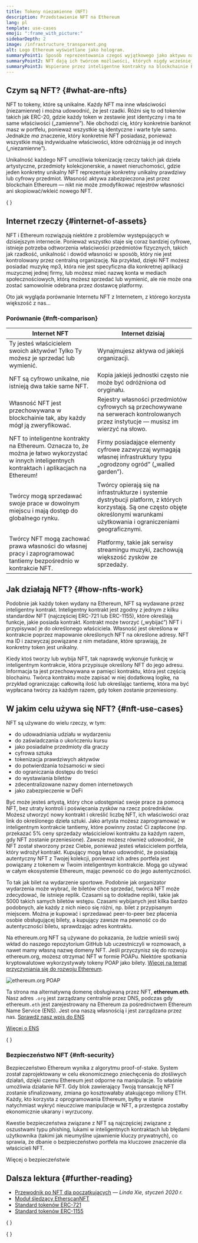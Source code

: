 ```yaml
---
title: Tokeny niezamienne (NFT)
description: Przedstawienie NFT na Ethereum
lang: pl
template: use-cases
emoji: ":frame_with_picture:"
sidebarDepth: 2
image: /infrastructure_transparent.png
alt: Logo Ethereum wyświetlane jako hologram.
summaryPoint1: Sposób reprezentowania czegoś wyjątkowego jako aktywu na blockchainie Ethereum.
summaryPoint2: NFT dają ich twórcom możliwości, których nigdy wcześniej nie mieli.
summaryPoint3: Wspierane przez inteligentne kontrakty na blockchainie Ethereum.
---
```


## Czym są NFT? \{#what-are-nfts}

NFT to tokeny, które są unikalne. Każdy NFT ma inne właściwości (niezamienne) i można udowodnić, że jest rzadki. Różni się to od tokenów takich jak ERC-20, gdzie każdy token w zestawie jest identyczny i ma te same właściwości („zamienne”). Nie obchodzi cię, który konkretnie banknot masz w portfelu, ponieważ wszystkie są identyczne i warte tyle samo. Jednakże _ma_ znaczenie, który konkretnie NFT posiadasz, ponieważ wszystkie mają indywidualne właściwości, które odróżniają je od innych („niezamienne”).

Unikalność każdego NFT umożliwia tokenizację rzeczy takich jak dzieła artystyczne, przedmioty kolekcjonerskie, a nawet nieruchomości, gdzie jeden konkretny unikalny NFT reprezentuje konkretny unikalny prawdziwy lub cyfrowy przedmiot. Własność aktywa zabezpieczona jest przez blockchain Ethereum — nikt nie może zmodyfikować rejestrów własności ani skopiować/wkleić nowego NFT.

{
	<YouTube id="Xdkkux6OxfM" />
}

## Internet rzeczy \{#internet-of-assets}

NFT i Ethereum rozwiązują niektóre z problemów występujących w dzisiejszym internecie. Ponieważ wszystko staje się coraz bardziej cyfrowe, istnieje potrzeba odtworzenia właściwości przedmiotów fizycznych, takich jak rzadkość, unikalność i dowód własności w sposób, który nie jest kontrolowany przez centralną organizację. Na przykład, dzięki NFT możesz posiadać muzykę mp3, która nie jest specyficzna dla konkretnej aplikacji muzycznej jednej firmy, lub możesz mieć nazwę konta w mediach społecznościowych, którą możesz sprzedać lub wymienić, ale nie może ona zostać samowolnie odebrana przez dostawcę platformy.

Oto jak wygląda porównanie Internetu NFT z Internetem, z którego korzysta większość z nas...

### Porównanie \{#nft-comparison}

| Internet NFT                                                                                                                                        | Internet dzisiaj                                                                                                                                                                      |
| --------------------------------------------------------------------------------------------------------------------------------------------------- | ------------------------------------------------------------------------------------------------------------------------------------------------------------------------------------- |
| Ty jesteś właścicielem swoich aktywów! Tylko Ty możesz je sprzedać lub wymienić.                                                                    | Wynajmujesz aktywa od jakiejś organizacji.                                                                                                                                            |
| NFT są cyfrowo unikalne, nie istnieją dwa takie same NFT.                                                                                           | Kopia jakiejś jednostki często nie może być odróżniona od oryginału.                                                                                                                  |
| Własność NFT jest przechowywana w blockchainie tak, aby każdy mógł ją zweryfikować.                                                                 | Rejestry własności przedmiotów cyfrowych są przechowywane na serwerach kontrolowanych przez instytucje — musisz im wierzyć na słowo.                                                  |
| NFT to inteligentne kontrakty na Ethereum. Oznacza to, że można je łatwo wykorzystać w innych inteligentnych kontraktach i aplikacjach na Ethereum! | Firmy posiadające elementy cyfrowe zazwyczaj wymagają własnej infrastruktury typu „ogrodzony ogród” („walled garden”).                                                                |
| Twórcy mogą sprzedawać swoje prace w dowolnym miejscu i mają dostęp do globalnego rynku.                                                            | Twórcy opierają się na infrastrukturze i systemie dystrybucji platform, z których korzystają. Są one często objęte określonymi warunkami użytkowania i ograniczeniami geograficznymi. |
| Twórcy NFT mogą zachować prawa własności do własnej pracy i zaprogramować tantiemy bezpośrednio w kontrakcie NFT.                                   | Platformy, takie jak serwisy streamingu muzyki, zachowują większość zysków ze sprzedaży.                                                                                              |

## Jak działają NFT? \{#how-nfts-work}

Podobnie jak każdy token wydany na Ethereum, NFT są wydawane przez inteligentny kontrakt. Inteligentny kontrakt jest zgodny z jednym z kilku standardów NFT (najczęściej ERC-721 lub ERC-1155), które określają funkcje, jakie posiada kontrakt. Kontrakt może tworzyć („wybijać”) NFT i przypisywać je do określonego właściciela. Własność jest określona w kontrakcie poprzez mapowanie określonych NFT na określone adresy. NFT ma ID i zazwyczaj powiązane z nim metadane, które sprawiają, że konkretny token jest unikalny.

Kiedy ktoś tworzy lub wybija NFT, tak naprawdę wykonuje funkcję w inteligentnym kontrakcie, która przypisuje określony NFT do jego adresu. Informacja ta jest przechowywana w pamięci kontraktu, która jest częścią blochainu. Twórca kontraktu może zapisać w niej dodatkową logikę, na przykład ograniczając całkowitą ilość lub określając tantiemę, która ma być wypłacana twórcy za każdym razem, gdy token zostanie przeniesiony.

## W jakim celu używa się NFT? \{#nft-use-cases}

NFT są używane do wielu rzeczy, w tym:

- do udowadniania udziału w wydarzeniu
- do zaświadczania o ukończeniu kursu
- jako posiadalne przedmioty dla graczy
- cyfrowa sztuka
- tokenizacja prawdziwych aktywów
- do potwierdzania tożsamości w sieci
- do ograniczania dostępu do treści
- do wystawiania biletów
- zdecentralizowane nazwy domen internetowych
- jako zabezpieczenie w DeFi

Być może jesteś artystą, który chce udostępniać swoje prace za pomocą NFT, bez utraty kontroli i poświęcania zysków na rzecz pośredników. Możesz utworzyć nowy kontrakt i określić liczbę NFT, ich właściwości oraz link do określonego dzieła sztuki. Jako artysta możesz zaprogramować w inteligentnym kontrakcie tantiemy, które powinny zostać Ci zapłacone (np. przekazać 5% ceny sprzedaży właścicielowi kontraktu za każdym razem, gdy NFT zostanie przeniesione). Zawsze możesz również udowodnić, że NFT został stworzony przez Ciebie, ponieważ jesteś właścicielem portfela, który wdrożył kontrakt. Kupujący mogą łatwo udowodnić, że posiadają autentyczny NFT z Twojej kolekcji, ponieważ ich adres portfela jest powiązany z tokenem w Twoim inteligentnym kontrakcie. Mogą go używać w całym ekosystemie Ethereum, mając pewność co do jego autentyczności.

To tak jak bilet na wydarzenie sportowe. Podobnie jak organizator wydarzenia może wybrać, ile biletów chce sprzedać, twórca NFT może zdecydować, ile istnieje replik. Czasami są to dokładne repliki, takie jak 5000 takich samych biletów wstępu. Czasami wybijanych jest kilka bardzo podobnych, ale każdy z nich nieco się różni, np. bilet z przypisanym miejscem. Można je kupować i sprzedawać peer-to-peer bez płacenia osobie obsługującej bilety, a kupujący zawsze ma pewność co do autentyczności biletu, sprawdzając adres kontraktu.

Na ethereum.org NFT są używane do pokazania, że ludzie wnieśli swój wkład do naszego repozytorium GitHub lub uczestniczyli w rozmowach, a nawet mamy własną nazwę domeny NFT. Jeśli przyczynisz się do rozwoju ethereum.org, możesz otrzymać NFT w formie POAPu. Niektóre spotkania kryptowalutowe wykorzystywały tokeny POAP jako bilety. [Więcej na temat przyczyniania się do rozwoju Ethereum](/contributing/#poap).

![ethereum.org POAP](./poap.png)

Ta strona ma alternatywną domenę obsługiwaną przez NFT, **ethereum.eth**. Nasz adres `.org` jest zarządzany centralnie przez DNS, podczas gdy ethereum`.eth` jest zarejestrowany na Ethereum za pośrednictwem Ethereum Name Service (ENS). Jest ona naszą własnością i jest zarządzana przez nas. [Sprawdź nasz wpis do ENS](https://app.ens.domains/name/ethereum.eth)

[Więcej o ENS](https://app.ens.domains)

{
	<Divider />
}

### Bezpieczeństwo NFT \{#nft-security}

Bezpieczeństwo Ethereum wynika z algorytmu proof-of-stake. System został zaprojektowany w celu ekonomicznego zniechęcenia do złośliwych działań, dzięki czemu Ethereum jest odporne na manipulacje. To właśnie umożliwia działanie NFT. Gdy blok zawierający Twoją transakcję NFT zostanie sfinalizowany, zmiana go kosztowałaby atakującego miliony ETH. Każdy, kto korzysta z oprogramowania Ethereum, byłby w stanie natychmiast wykryć nieuczciwe manipulacje w NFT, a przestępca zostałby ekonomicznie ukarany i wyrzucony.

Kwestie bezpieczeństwa związane z NFT są najczęściej związane z oszustwami typu phishing, lukami w inteligentnych kontraktach lub błędami użytkownika (takimi jak nieumyślne ujawnienie kluczy prywatnych), co sprawia, że dbanie o bezpieczeństwo portfela ma kluczowe znaczenie dla właścicieli NFT.

<ButtonLink to="/security/">
  Więcej o bezpieczeństwie
</ButtonLink>

## Dalsza lektura \{#further-reading}

- [Przewodnik po NFT dla początkujących](https://linda.mirror.xyz/df649d61efb92c910464a4e74ae213c4cab150b9cbcc4b7fb6090fc77881a95d) — _Linda Xie, styczeń 2020 r._
- [Moduł śledzący EtherscanNFT](https://etherscan.io/nft-top-contracts)
- [Standard tokenów ERC-721](/developers/docs/standards/tokens/erc-721/)
- [Standard tokenów ERC-1155](/developers/docs/standards/tokens/erc-1155/)

{
	<Divider />
}

{
	<QuizWidget quizKey="nfts" />
}
